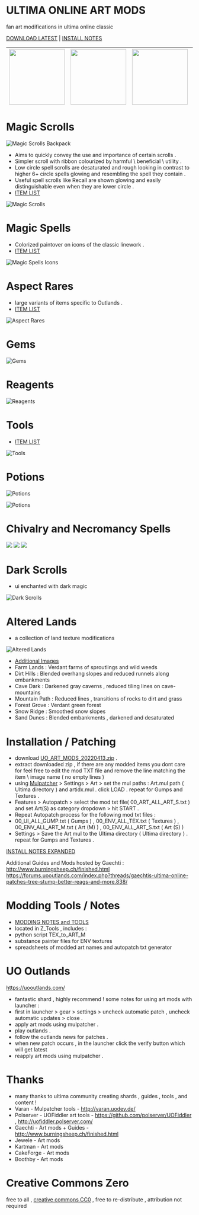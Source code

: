 # ULTIMA ONLINE ART MODS 
fan art modifications in ultima online classic 

[DOWNLOAD LATEST]( https://github.com/CorvaeOboro/ultima_online_mods/releases/download/UO_ART_MODS_20220413/UO_ART_MODS_20220413.zip )  | [INSTALL NOTES]( https://github.com/CorvaeOboro/ultima_online_mods#installation--patching ) 

| <a href="https://github.com/CorvaeOboro/ultima_online_mods#magic-scrolls"> <img src="/ART/ART_MagicScrolls/ART_MagicScrolls_thumb.jpg?raw=true" width="150" height="150" /> </a>| <a href="https://github.com/CorvaeOboro/ultima_online_mods#reagents"> <img src="/ART/ART_BaseItemVariants_thumb.jpg?raw=true" width="150" height="150" />  </a>  |  <a href="https://github.com/CorvaeOboro/ultima_online_mods#magic-spells"> <img src="/UI/UI_MagicSpells/ui_spell_00_comp_thumb.jpg?raw=true" width="150" height="150" />  </a>  | <a href="https://github.com/CorvaeOboro/ultima_online_mods#dark-scrolls"> <img src="/UI/ui_dark_scrolls_comp_thumb.jpg?raw=true" width="150" height="150" />  </a>  | <a href="https://github.com/CorvaeOboro/ultima_online_mods#altered-lands"> <img src="/ENV/ENV_00_AlteredLands_thumb.jpg?raw=true" width="150" height="150" /> </a>|
| :---: | :---: | :---: | :---: | :---: |

# Magic Scrolls
![Magic Scrolls Backpack](/ART/ART_MagicScrolls/item_scroll_00_magic_compB.jpg?raw=true "Magic Scrolls Backpack")
- Aims to quickly convey the use and importance of certain scrolls .
- Simpler scroll with ribbon colourized by harmful \ beneficial \ utility . 
- Low circle spell scrolls are desaturated and rough looking in contrast to higher 6+ circle spells glowing and resembling the spell they contain .
- Useful spell scrolls like Recall are shown glowing and easily distinguishable even when they are lower circle .
- [ITEM LIST](https://github.com/CorvaeOboro/ultima_online_mods/tree/main/ART/ART_MagicScrolls#complete-list)

![Magic Scrolls](/ART/ART_MagicScrolls/item_scroll_00_magic_comp.jpg?raw=true "Magic Scrolls")

# Magic Spells
- Colorized paintover on icons of the classic linework  .
- [ITEM LIST](https://github.com/CorvaeOboro/ultima_online_mods/tree/main/UI/UI_MagicSpells#complete-list)

![Magic Spells Icons](/UI/UI_MagicSpells/ui_spell_00_comp.jpg?raw=true "Magic Spells Icons")

# Aspect Rares
- large variants of items specific to Outlands .
- [ITEM LIST](https://github.com/CorvaeOboro/ultima_online_mods/tree/main/ART/ART_AspectRares#complete-list)

![Aspect Rares](/ART/ART_AspectRares/item_00_comp_A.jpg?raw=true "Aspect Rares")

# Gems
![Gems](/ART/ART_Gems/item_gem_00_comp.jpg?raw=true "Gems")

# Reagents
![Reagents](/ART/ART_Reagents/item_reagent_00_comp.jpg?raw=true "Reagents")

# Tools
- [ITEM LIST](https://github.com/CorvaeOboro/ultima_online_mods/tree/main/ART/ART_Tools#complete-list)

![Tools](/ART/ART_Tools/item_tool_00_comp.jpg?raw=true "Tools")

# Potions
![Potions](/ART/ART_Potions/item_potion_00_comp.jpg?raw=true "Potions")

![Potions](/ART/ART_Potions/item_potion_00_comp_B.jpg?raw=true "Potions")

# Chivalry and Necromancy Spells

<img src="/UI/UI_SpellsChivalry/ui_spell_chivalry_comp.jpg?raw=true"  />

<img src="/UI/UI_SpellsNecromancy/ui_spell_necro_comp.jpg?raw=true"  />

<img src="/UI/UI_SpellsChivalry/ui_00_books_chivnecro_comp.jpg?raw=true"  />

# Dark Scrolls
- ui enchanted with dark magic

![Dark Scrolls](/UI/UI_DarkScrolls/00_dark_scrolls_comp_01.jpg?raw=true "Dark Scrolls")

# Altered Lands
- a collection of land texture modifications 

![Altered Lands](/ENV/ENV_00_AlteredLands.gif?raw=true "Altered Lands")

- [Additional Images](https://github.com/CorvaeOboro/ultima_online_mods/tree/main/ENV/#altered-lands)
- Farm Lands : Verdant farms of sproutlings and wild weeds
- Dirt Hills : Blended overhang slopes and reduced runnels along embankments
- Cave Dark : Darkened gray caverns , reduced tiling lines on cave-mountains
- Mountain Path : Reduced lines , transitions of rocks to dirt and grass
- Forest Grove : Verdant green forest
- Snow Ridge : Smoothed snow slopes
- Sand Dunes : Blended embankments , darkened and desaturated

# Installation / Patching
- download [UO_ART_MODS_20220413.zip]( https://github.com/CorvaeOboro/ultima_online_mods/releases/download/UO_ART_MODS_20220413/UO_ART_MODS_20220413.zip ) . 
- extract downloaded zip , if there are any modded items you dont care for feel free to edit the mod TXT file and remove the line matching the item \ image name ( no empty lines )
- using [Mulpatcher]( http://varan.uodev.de/ ) > Settings > Art > set the mul paths : Art.mul path ( Ultima directory ) and artidx.mul . click LOAD . repeat for Gumps and Textures .
- Features > Autopatch > select the mod txt file( 00_ART_ALL_ART_S.txt ) and set Art(S) as category dropdown  > hit START . 
- Repeat Autopatch process for the following mod txt files :
- 00_UI_ALL_GUMP.txt ( Gumps ) , 00_ENV_ALL_TEX.txt ( Textures ) , 00_ENV_ALL_ART_M.txt ( Art (M) ) , 00_ENV_ALL_ART_S.txt ( Art (S) ) 
- Settings > Save the Art mul to the Ultima directory ( Ultima directory ) . repeat for Gumps and Textures .

[INSTALL NOTES EXPANDED]( https://github.com/CorvaeOboro/ultima_online_mods/tree/main/Z_InstallNotes#installation--patching---expanded) 

Additional Guides and Mods hosted by Gaechti :
http://www.burningsheep.ch/finished.html
https://forums.uooutlands.com/index.php?threads/gaechtis-ultima-online-patches-tree-stump-better-reags-and-more.838/

# Modding Tools / Notes
- [MODDING NOTES and TOOLS]( https://github.com/CorvaeOboro/ultima_online_mods/tree/main/Z_Tools#Modding-Notes) 
- located in Z_Tools , includes :
- python script TEX_to_ART_M 
- substance painter files for ENV textures 
- spreadsheets of modded art names and autopatch txt generator

# UO Outlands
https://uooutlands.com/
- fantastic shard , highly recommend ! some notes for using art mods with launcher :
- first in launcher > gear > settings > uncheck automatic patch , uncheck automatic updates > close .
- apply art mods using mulpatcher .
- play outlands .
- follow the outlands news for patches .
- when new patch occurs , in the launcher click the verify button which will get latest 
- reapply art mods using mulpatcher .

# Thanks
- many thanks to ultima community creating shards , guides , tools , and content !
- Varan - Mulpatcher tools - http://varan.uodev.de/
- Polserver - UOFiddler art tools - https://github.com/polserver/UOFiddler , http://uofiddler.polserver.com/
- Gaechti - Art mods + Guides - http://www.burningsheep.ch/finished.html
- Jewele - Art mods 
- Kartman - Art mods 
- CakeForge - Art mods
- Boothby - Art mods

# Creative Commons Zero
free to all , [creative commons CC0](https://creativecommons.org/publicdomain/zero/1.0/) , free to re-distribute , attribution not required
